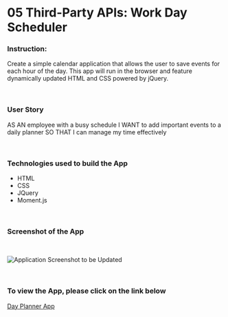 # 05 Third-Party APIs: Work Day Scheduler


### Instruction:

Create a simple calendar application that allows the user to save events for each hour of the day. This app will run in the browser and feature dynamically updated HTML and CSS powered by jQuery.

<br>

### User Story


AS AN employee with a busy schedule
I WANT to add important events to a daily planner
SO THAT I can manage my time effectively

<br>

### Technologies used to build the App
<ul>
<li>HTML
<li>CSS
<li>JQuery
<li>Moment.js

</ul>

<br>

### Screenshot of the App

<br>

![Application Screenshot to be Updated](./assets/images/Day-Planner.png)

<br>

### To view the App, please click on the link below

[Day Planner App](https://amybaguio.github.io/Day-Planner/)






